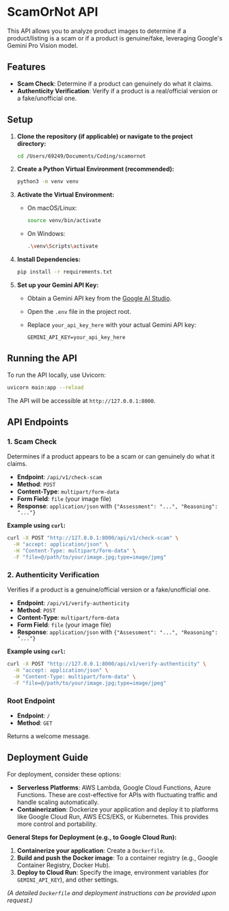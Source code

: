 # ScamOrNot API

This API allows you to analyze product images to determine if a product/listing is a scam or if a product is genuine/fake, leveraging Google's Gemini Pro Vision model.

## Features

*   **Scam Check**: Determine if a product can genuinely do what it claims.
*   **Authenticity Verification**: Verify if a product is a real/official version or a fake/unofficial one.

## Setup

1.  **Clone the repository (if applicable) or navigate to the project directory:**

    ```bash
    cd /Users/69249/Documents/Coding/scamornot
    ```

2.  **Create a Python Virtual Environment (recommended):**

    ```bash
    python3 -m venv venv
    ```

3.  **Activate the Virtual Environment:**

    *   On macOS/Linux:

        ```bash
        source venv/bin/activate
        ```

    *   On Windows:

        ```bash
        .\venv\Scripts\activate
        ```

4.  **Install Dependencies:**

    ```bash
    pip install -r requirements.txt
    ```

5.  **Set up your Gemini API Key:**

    *   Obtain a Gemini API key from the [Google AI Studio](https://aistudio.google.com/app/apikey).
    *   Open the `.env` file in the project root.
    *   Replace `your_api_key_here` with your actual Gemini API key:

        ```
        GEMINI_API_KEY=your_api_key_here
        ```

## Running the API

To run the API locally, use Uvicorn:

```bash
uvicorn main:app --reload
```

The API will be accessible at `http://127.0.0.1:8000`.

## API Endpoints

### 1. Scam Check

Determines if a product appears to be a scam or can genuinely do what it claims.

*   **Endpoint**: `/api/v1/check-scam`
*   **Method**: `POST`
*   **Content-Type**: `multipart/form-data`
*   **Form Field**: `file` (your image file)
*   **Response**: `application/json` with `{"Assessment": "...", "Reasoning": "..."}`

**Example using `curl`:**

```bash
curl -X POST "http://127.0.0.1:8000/api/v1/check-scam" \
  -H "accept: application/json" \
  -H "Content-Type: multipart/form-data" \
  -F "file=@/path/to/your/image.jpg;type=image/jpeg"
```

### 2. Authenticity Verification

Verifies if a product is a genuine/official version or a fake/unofficial one.

*   **Endpoint**: `/api/v1/verify-authenticity`
*   **Method**: `POST`
*   **Content-Type**: `multipart/form-data`
*   **Form Field**: `file` (your image file)
*   **Response**: `application/json` with `{"Assessment": "...", "Reasoning": "..."}`

**Example using `curl`:**

```bash
curl -X POST "http://127.0.0.1:8000/api/v1/verify-authenticity" \
  -H "accept: application/json" \
  -H "Content-Type: multipart/form-data" \
  -F "file=@/path/to/your/image.jpg;type=image/jpeg"
```

### Root Endpoint

*   **Endpoint**: `/`
*   **Method**: `GET`

Returns a welcome message.

## Deployment Guide

For deployment, consider these options:

*   **Serverless Platforms**: AWS Lambda, Google Cloud Functions, Azure Functions. These are cost-effective for APIs with fluctuating traffic and handle scaling automatically.
*   **Containerization**: Dockerize your application and deploy it to platforms like Google Cloud Run, AWS ECS/EKS, or Kubernetes. This provides more control and portability.

**General Steps for Deployment (e.g., to Google Cloud Run):**

1.  **Containerize your application**: Create a `Dockerfile`.
2.  **Build and push the Docker image**: To a container registry (e.g., Google Container Registry, Docker Hub).
3.  **Deploy to Cloud Run**: Specify the image, environment variables (for `GEMINI_API_KEY`), and other settings.

*(A detailed `Dockerfile` and deployment instructions can be provided upon request.)*